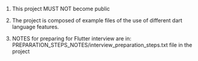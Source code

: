 1. This project MUST NOT become public

2. The project is composed of example files of the use of different dart language features.

3. NOTES for preparing for Flutter interview are in:
PREPARATION_STEPS_NOTES/interview_preparation_steps.txt file in the project